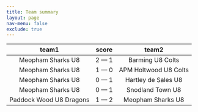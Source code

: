 ```yaml
---
title: Team summary
layout: page
nav-menu: false
exclude: true
---
```




|          team1          |    score    |         team2         |
|:-----------------------:|:-----------:|:---------------------:|
|    Meopham Sharks U8    | 2 &mdash; 1 |   Barming U8 Colts    |
|    Meopham Sharks U8    | 1 &mdash; 0 | APM Holtwood U8 Colts |
|    Meopham Sharks U8    | 0 &mdash; 1 |  Hartley de Sales U8  |
|    Meopham Sharks U8    | 0 &mdash; 1 |   Snodland Town U8    |
| Paddock Wood U8 Dragons | 1 &mdash; 2 |   Meopham Sharks U8   |

 <br /><br /><br />